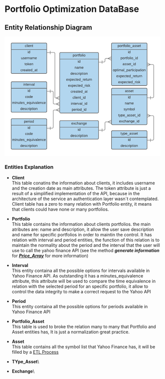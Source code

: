 # Portfolio Optimization DataBase
## Entity Relationship Diagram
![DataBase ERD](https://github.com/JuanPChicaC/DataBases/blob/main/SQL/Portfolio%20Optimization%20DataBase/DataBase_ERD.png)
### Entities Explanation
- **Client**\
This table conatins the information about clients, it includes username and the creation date as main attributes. The token attribute is just a result of a simplified implementation of the API, because in the architecture of the service an authentication layer wasn´t contemplated. Client table has a  zero to many relation with Portfolio entity, it means that clients could have none or many portfolios. 
- **Portfolio**\
This table contains the information about clients portfolios. the main atributes are: name and description, it allow the user save description and name for specific portfolios in order to maintin the control. It has relation with interval and period entities, the function of this relation is to maintain the normality about the period and the interval that the user will use to call the yahoo finance API (see the method ***generate information*** for [***Price_Array***](https://github.com/JuanPChicaC/Optimization/blob/main/Static%20Optimization/Portfolio%20Optimization%20Model/generalization.py)  for more information)
- **Interval**\
This entity containa all the possible options for intervals available in Yahoo Finance API. As outstanding it has a minutes_equivalence attribute, this attribute will be used to compare the time equivalence in relation with the selected period for an specific portfolio, it allow to control the data integrity to make a correct request to the Yahoo API
- **Period**\
This entity containa all the possible options for periods available in Yahoo Finance API
- **Portfolio_Asset**\
This table is used to broke the relation many to many that Portfolio and Asset entities has, It is just a normalization great practice.
- **Asset**\
This table contains all the symbol list that Yahoo Finance has, it will be filled by a [ETL Process](https://github.com/JuanPChicaC/DataBases/tree/main/ETL)
- **TYpe_Asset**\

- **Exchange**\
